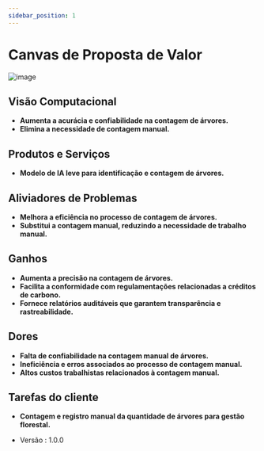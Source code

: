 ```yaml
---
sidebar_position: 1
---
```


# Canvas de Proposta de Valor

 ![image](https://github.com/user-attachments/assets/47168fb9-a9c6-4a56-9047-f59352cc86ae)

## Visão Computacional
- **Aumenta a acurácia e confiabilidade na contagem de árvores.**
- **Elimina a necessidade de contagem manual.**

## Produtos e Serviços
- **Modelo de IA leve para identificação e contagem de árvores.**

## Aliviadores de Problemas
- **Melhora a eficiência no processo de contagem de árvores.**
- **Substitui a contagem manual, reduzindo a necessidade de trabalho manual.**

## Ganhos
- **Aumenta a precisão na contagem de árvores.**
- **Facilita a conformidade com regulamentações relacionadas a créditos de carbono.**
- **Fornece relatórios auditáveis que garantem transparência e rastreabilidade.**

## Dores
- **Falta de confiabilidade na contagem manual de árvores.**
- **Ineficiência e erros associados ao processo de contagem manual.**
- **Altos custos trabalhistas relacionados à contagem manual.**

## Tarefas do cliente
- **Contagem e registro manual da quantidade de árvores para gestão florestal.**


- Versão : 1.0.0

